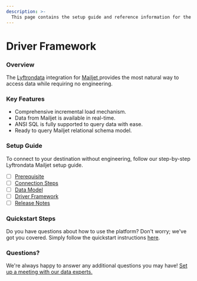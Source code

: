 ```yaml
---
description: >-
  This page contains the setup guide and reference information for the Mailjet source connector.
---
```


# Driver Framework

### Overview

The [Lyftrondata](https://www.lyftrondata.com/) integration for [Mailjet](https://www.lyftrondata.com/integration/mailjet/)[ ](https://www.lyftrondata.com/integration/mailjet/)provides the most natural way to access data while requiring no engineering.

### Key Features

* Comprehensive incremental load mechanism.
* Data from Mailjet is available in real-time.&#x20;
* ANSI SQL is fully supported to query data with ease.
* Ready to query Mailjet relational schema model.

### Setup Guide

To connect to your destination without engineering, follow our step-by-step Lyftrondata Mailjet setup guide.

* [ ] [Prerequisite](../../marketing-analytics/mailjet/prerequisite.md)
* [ ] [Connection Steps](../../marketing-analytics/mailjet/connection-steps.md)
* [ ] [Data Model](../../marketing-analytics/mailjet/data-model/)
* [ ] [Driver Framework](../../marketing-analytics/mailjet/driver-framework/)
* [ ] [Release Notes](../../marketing-analytics/mailjet/release-notes.md)

### Quickstart Steps

Do you have questions about how to use the platform? Don't worry; we've got you covered. Simply follow the quickstart instructions [here](../../../quickstart-steps.md).

### Questions? <a href="#questions" id="questions"></a>

We're always happy to answer any additional questions you may have! [Set up a meeting with our data experts.](https://www.lyftrondata.com/book-a-meeting/)


